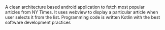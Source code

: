 A clean architecture based android application to fetch most popular articles from NY Times. It uses webview to display a particular article when user selects it from the list. Programming code is written Kotlin with the best software development practices
